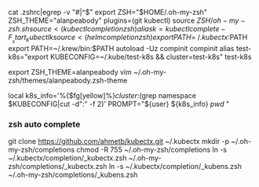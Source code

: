 
cat .zshrc|egrep -v "#|^$"
export ZSH="$HOME/.oh-my-zsh"
ZSH_THEME="alanpeabody"
plugins=(git kubectl)
source $ZSH/oh-my-zsh.sh
source <(kubectl completion zsh)
alias k=kubectl
complete -F __start_kubectl k
source <(helm completion zsh)
export PATH=~/.kubectx:$PATH
export PATH=~/.krew/bin:$PATH
autoload -Uz compinit
compinit
alias test-k8s="export KUBECONFIG=~/.kube/test-k8s && cluster=test-k8s"
test-k8s


export ZSH_THEME=alanpeabody
vim ~/.oh-my-zsh/themes/alanpeabody.zsh-theme

local k8s_info='%{$fg[yellow]%}$cluster:%{$fg[red]%}$(grep namespace $KUBECONFIG|cut -d":" -f 2)'
PROMPT="${user} ${k8s_info} ${pwd}$ "

### zsh auto complete

git clone https://github.com/ahmetb/kubectx.git ~/.kubectx
mkdir -p ~/.oh-my-zsh/completions
chmod -R 755 ~/.oh-my-zsh/completions
ln -s ~/.kubectx/completion/_kubectx.zsh ~/.oh-my-zsh/completions/_kubectx.zsh
ln -s ~/.kubectx/completion/_kubens.zsh ~/.oh-my-zsh/completions/_kubens.zsh

